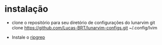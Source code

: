 # instalação
- clone o repositório para seu diretório de configurações do lunarvim
git clone https://github.com/Lucas-BRT/lunarvim-configs.git ~/.config/lvim

- Instale o [ripgrep](https://github.com/BurntSushi/ripgrep#installation)




